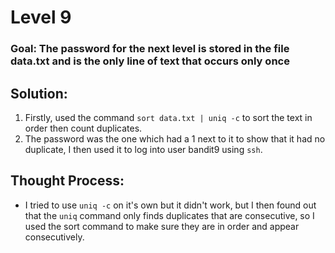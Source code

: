# Level 9

### Goal: The password for the next level is stored in the file data.txt and is the only line of text that occurs only once

## Solution: 
1. Firstly, used the command ```sort data.txt | uniq -c``` to sort the text in order then count duplicates.
2. The password was the one which had a 1 next to it to show that it had no duplicate, I then used it to log into user bandit9 using ```ssh```.
   
## Thought Process:
- I tried to use ```uniq -c``` on it's own but it didn't work, but I then found out that the ```uniq``` command only finds duplicates that are consecutive, so I used the sort command to make sure they are in order and appear consecutively.
